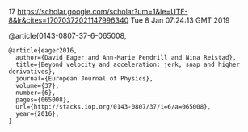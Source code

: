 17
https://scholar.google.com/scholar?um=1&ie=UTF-8&lr&cites=17070372021147996340
Tue  8 Jan 07:24:13 GMT 2019


  	
@article{0143-0807-37-6-065008,

```
@article{eager2016,
  author={David Eager and Ann-Marie Pendrill and Nina Reistad},
  title={Beyond velocity and acceleration: jerk, snap and higher derivatives},
  journal={European Journal of Physics},
  volume={37},
  number={6},
  pages={065008},
  url={http://stacks.iop.org/0143-0807/37/i=6/a=065008},
  year={2016},
}
```


	


